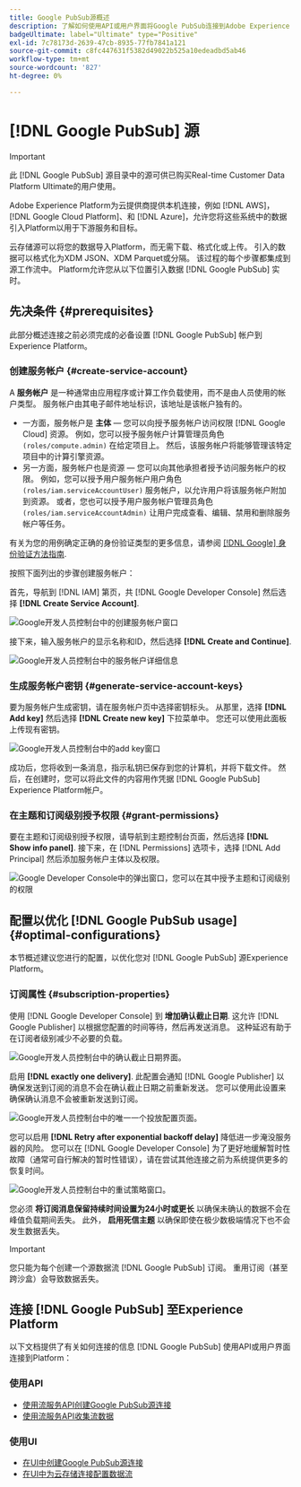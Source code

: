 ```yaml
---
title: Google PubSub源概述
description: 了解如何使用API或用户界面将Google PubSub连接到Adobe Experience Platform。
badgeUltimate: label="Ultimate" type="Positive"
exl-id: 7c78173d-2639-47cb-8935-77fb7841a121
source-git-commit: c8fc447631f5382d49022b525a10edeadbd5ab46
workflow-type: tm+mt
source-wordcount: '827'
ht-degree: 0%

---
```


# [!DNL Google PubSub] 源

>[!IMPORTANT]
>
>此 [!DNL Google PubSub] 源目录中的源可供已购买Real-time Customer Data Platform Ultimate的用户使用。

Adobe Experience Platform为云提供商提供本机连接，例如 [!DNL AWS]， [!DNL Google Cloud Platform]、和 [!DNL Azure]，允许您将这些系统中的数据引入Platform以用于下游服务和目标。

云存储源可以将您的数据导入Platform，而无需下载、格式化或上传。 引入的数据可以格式化为XDM JSON、XDM Parquet或分隔。 该过程的每个步骤都集成到源工作流中。 Platform允许您从以下位置引入数据 [!DNL Google PubSub] 实时。

## 先决条件 {#prerequisites}

此部分概述连接之前必须完成的必备设置 [!DNL Google PubSub] 帐户到Experience Platform。

### 创建服务帐户 {#create-service-account}

A **服务帐户** 是一种通常由应用程序或计算工作负载使用，而不是由人员使用的帐户类型。 服务帐户由其电子邮件地址标识，该地址是该帐户独有的。

* 一方面，服务帐户是 **主体**  — 您可以向授予服务帐户访问权限 [!DNL Google Cloud] 资源。 例如，您可以授予服务帐户计算管理员角色 `(roles/compute.admin)` 在给定项目上。 然后，该服务帐户将能够管理该特定项目中的计算引擎资源。
* 另一方面，服务帐户也是资源 — 您可以向其他承担者授予访问服务帐户的权限。 例如，您可以授予用户服务帐户用户角色 `(roles/iam.serviceAccountUser)` 服务帐户，以允许用户将该服务帐户附加到资源。 或者，您也可以授予用户服务帐户管理员角色 `(roles/iam.serviceAccountAdmin)` 让用户完成查看、编辑、禁用和删除服务帐户等任务。

有关为您的用例确定正确的身份验证类型的更多信息，请参阅 [[!DNL Google] 身份验证方法指南](https://cloud.google.com/docs/authentication).

按照下面列出的步骤创建服务帐户：

首先，导航到 [!DNL IAM] 第页，共 [!DNL Google Developer Console] 然后选择 **[!DNL Create Service Account]**.

![Google开发人员控制台中的创建服务帐户窗口](../../images/tutorials/create/google-pubsub/create-service-account.png)

接下来，输入服务帐户的显示名称和ID，然后选择 **[!DNL Create and Continue]**.

![Google开发人员控制台中的服务帐户详细信息](../../images/tutorials/create/google-pubsub/service-account-details.png)

### 生成服务帐户密钥 {#generate-service-account-keys}

要为服务帐户生成密钥，请在服务帐户页中选择密钥标头。 从那里，选择 **[!DNL Add key]** 然后选择 **[!DNL Create new key]** 下拉菜单中。 您还可以使用此面板上传现有密钥。

![Google开发人员控制台中的add key窗口](../../images/tutorials/create/google-pubsub/add-key.png)

成功后，您将收到一条消息，指示私钥已保存到您的计算机，并将下载文件。 然后，在创建时，您可以将此文件的内容用作凭据 [!DNL Google PubSub] Experience Platform帐户。

### 在主题和订阅级别授予权限 {#grant-permissions}

要在主题和订阅级别授予权限，请导航到主题控制台页面，然后选择 **[!DNL Show info panel]**. 接下来，在 [!DNL Permissions] 选项卡，选择 [!DNL Add Principal] 然后添加服务帐户主体以及权限。

![Google Developer Console中的弹出窗口，您可以在其中授予主题和订阅级别的权限](../../images/tutorials/create/google-pubsub/add-principal.png)

## 配置以优化 [!DNL Google PubSub usage] {#optimal-configurations}

本节概述建议您进行的配置，以优化您对 [!DNL Google PubSub] 源Experience Platform。

### 订阅属性 {#subscription-properties}

使用 [!DNL Google Developer Console] 到 **增加确认截止日期**. 这允许 [!DNL Google Publisher] 以根据您配置的时间等待，然后再发送消息。 这种延迟有助于在订阅者级别减少不必要的负载。

![Google开发人员控制台中的确认截止日期界面。](../../images/tutorials/create/google-pubsub/acknowledgement-deadline.png)

启用 **[!DNL exactly one delivery]**. 此配置会通知 [!DNL Google Publisher] 以确保发送到订阅的消息不会在确认截止日期之前重新发送。 您可以使用此设置来确保确认消息不会被重新发送到订阅。

![Google开发人员控制台中的唯一一个投放配置页面。](../../images/tutorials/create/google-pubsub/exactly-one-delivery.png)

您可以启用 **[!DNL Retry after exponential backoff delay]** 降低进一步淹没服务器的风险。 您可以在 [!DNL Google Developer Console] 为了更好地缓解暂时性故障（通常可自行解决的暂时性错误），请在尝试其他连接之前为系统提供更多的恢复时间。

![Google开发人员控制台中的重试策略窗口。](../../images/tutorials/create/google-pubsub/retry-policy.png)

您必须 **将订阅消息保留持续时间设置为24小时或更长** 以确保未确认的数据不会在峰值负载期间丢失。 此外， **启用死信主题** 以确保即使在极少数极端情况下也不会发生数据丢失。

>[!IMPORTANT]
>
>您只能为每个创建一个源数据流 [!DNL Google PubSub] 订阅。 重用订阅（甚至跨沙盒）会导致数据丢失。

## 连接 [!DNL Google PubSub] 至Experience Platform

以下文档提供了有关如何连接的信息 [!DNL Google PubSub] 使用API或用户界面连接到Platform：

### 使用API

* [使用流服务API创建Google PubSub源连接](../../tutorials/api/create/cloud-storage/google-pubsub.md)
* [使用流服务API收集流数据](../../tutorials/api/collect/streaming.md)

### 使用UI

* [在UI中创建Google PubSub源连接](../../tutorials/ui/create/cloud-storage/google-pubsub.md)
* [在UI中为云存储连接配置数据流](../../tutorials/ui/dataflow/streaming/cloud-storage-streaming.md)
